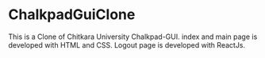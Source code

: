 # ChalkpadGuiClone
This is a Clone of Chitkara University Chalkpad-GUI.
index and main page is developed with HTML and CSS.
Logout page is developed with ReactJs.

